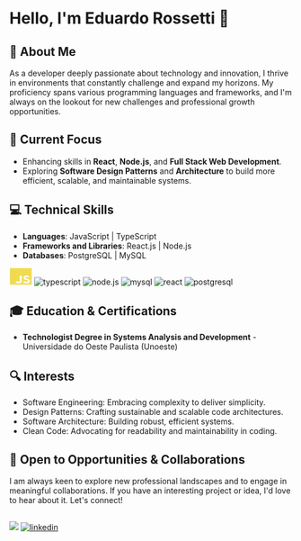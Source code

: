 # Hello, I'm Eduardo Rossetti 👋

## 🚀 About Me
As a developer deeply passionate about technology and innovation, I thrive in environments that constantly challenge and expand my horizons. My proficiency spans various programming languages and frameworks, and I'm always on the lookout for new challenges and professional growth opportunities.

## 🌱 Current Focus
- Enhancing skills in **React**, **Node.js**, and **Full Stack Web Development**.
- Exploring **Software Design Patterns** and **Architecture** to build more efficient, scalable, and maintainable systems.

## 💻 Technical Skills
- **Languages**: JavaScript | TypeScript
- **Frameworks and Libraries**: React.js | Node.js
- **Databases**: PostgreSQL | MySQL
<div>
  <img alt="js" height="30" width="40" src="https://raw.githubusercontent.com/devicons/devicon/master/icons/javascript/javascript-plain.svg"/>
  <img alt="typescript" height="30" width="40" src="https://cdn.jsdelivr.net/gh/devicons/devicon/icons/typescript/typescript-original.svg" />
  <img alt="node.js" height="30" width="40" src="https://cdn.jsdelivr.net/gh/devicons/devicon/icons/nodejs/nodejs-original.svg" />
  <img alt="mysql" height="30" width="40" src="https://cdn.jsdelivr.net/gh/devicons/devicon/icons/mysql/mysql-original.svg" />
  <img alt="react" height="30" width="40" src="https://cdn.jsdelivr.net/gh/devicons/devicon/icons/react/react-original.svg" />
  <img alt="postgresql" height="30" width="40" src="https://cdn.jsdelivr.net/gh/devicons/devicon/icons/postgresql/postgresql-plain-wordmark.svg" />
</div>

## 🎓 Education & Certifications
- **Technologist Degree in Systems Analysis and Development** - Universidade do Oeste Paulista (Unoeste)

## 🔍 Interests
- Software Engineering: Embracing complexity to deliver simplicity.
- Design Patterns: Crafting sustainable and scalable code architectures.
- Software Architecture: Building robust, efficient systems.
- Clean Code: Advocating for readability and maintainability in coding.

## 🌟 Open to Opportunities & Collaborations
I am always keen to explore new professional landscapes and to engage in meaningful collaborations. If you have an interesting project or idea, I'd love to hear about it. Let's connect!

##
  <a href="https://www.instagram.com/eduardorossetti7/" target="_blank"><img src="https://img.shields.io/badge/-Instagram-%23E4405F?style=for-the-badge&logo=instagram&logoColor=white"></a>
  <a href="https://www.linkedin.com/in/eduardo-rossetti/" target="_blank"><img alt="linkedin" src="https://img.shields.io/badge/LinkedIn-0077B5?style=for-the-badge&logo=linkedin&logoColor=white"></a>

